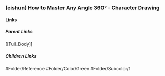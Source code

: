### (eishun) How to Master Any Angle 360° - Character Drawing
#### Links
##### Parent Links
[[Full_Body]]
##### Children Links
#Folder/Reference
#Folder/Color/Green
#Folder/Subcolor/1
